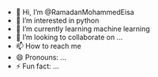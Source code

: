 - 👋 Hi, I’m @RamadanMohammedEisa
- 👀 I’m interested in python
- 🌱 I’m currently learning machine learning 
- 💞️ I’m looking to collaborate on ...
- 📫 How to reach me 
- 😄 Pronouns: ...
- ⚡ Fun fact: ...

<!---
RamadanMohammedEisa/RamadanMohammedEisa is a ✨ special ✨ repository because its `README.md` (this file) appears on your GitHub profile.
You can click the Preview link to take a look at your changes.
--->

